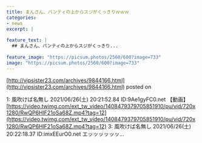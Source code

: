 ```yaml
---
title: まんさん、パンティの上からスジがくっきりｗｗｗ
categories:
- news
excerpt: |
  
feature_text: |
  ## まんさん、パンティの上からスジがくっきり...
  
feature_image: "https://picsum.photos/2560/600?image=733"
image: "https://picsum.photos/2560/600?image=733"
---
```


[http://vipsister23.com/archives/9844166.html](http://vipsister23.com/archives/9844166.html)
posted on 

<!--more-->

1: 風吹けば名無し 2021/06/26(土) 20:21:52.84 ID:9Ae1gyFC0.net 【動画】[https://video.twimg.com/ext_tw_video/1408479379705851910/pu/vid/720x1280/RwQP6HlF21oSa68Z.mp4?tag=12](https://video.twimg.com/ext_tw_video/1408479379705851910/pu/vid/720x1280/RwQP6HlF21oSa68Z.mp4?tag=12) 3: 風吹けば名無し 2021/06/26(土) 20:22:18.37 ID:imxEEurO0.net エッッッッッッ...
